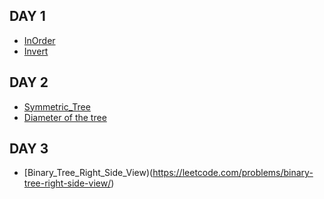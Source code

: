 ## DAY 1
- [InOrder](https://swexpertacademy.com/main/code/problem/problemDetail.do?contestProbId=AV140YnqAIECFAYD)
- [Invert](https://leetcode.com/problems/invert-binary-tree/)

## DAY 2
- [Symmetric_Tree](https://leetcode.com/problems/symmetric-tree/)
- [Diameter of the tree](https://www.acmicpc.net/problem/1967)

## DAY 3
- [Binary_Tree_Right_Side_View)(https://leetcode.com/problems/binary-tree-right-side-view/)
